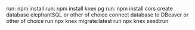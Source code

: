 run: npm install
run: npm install knex pg 
run: npm install cors
create database elephantSQL or other of choice 
connect database to DBeaver or other of choice 
run npx knex migrate:latest
run npx knex seed:run 
